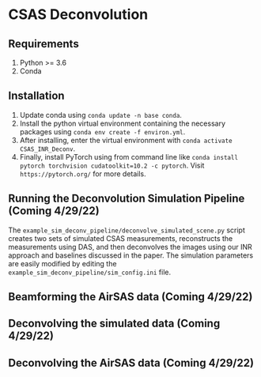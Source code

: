 # CSAS Deconvolution

## Requirements
1. Python >= 3.6
2. Conda
## Installation
1. Update conda using `conda update -n base conda`. 
2. Install the python virtual environment containing the necessary packages using `conda env create -f environ.yml`.
3. After installing, enter the virtual environment with `conda activate CSAS_INR_Deconv`.
4. Finally, install PyTorch using from command line like `conda install pytorch torchvision cudatoolkit=10.2 -c pytorch`. 
Visit `https://pytorch.org/` for more details. 

## Running the Deconvolution Simulation Pipeline (Coming 4/29/22)
The `example_sim_deconv_pipeline/deconvolve_simulated_scene.py` script creates two sets of simulated CSAS measurements,
reconstructs the measurements using DAS, and then deconvolves the images using our INR approach and baselines discussed 
in the paper. The simulation parameters are easily modified by editing the `example_sim_deconv_pipeline/sim_config.ini` 
file.

## Beamforming the AirSAS data (Coming 4/29/22)

## Deconvolving the simulated data (Coming 4/29/22)

## Deconvolving the AirSAS data (Coming 4/29/22)